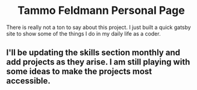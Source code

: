 <h1 align="center">
  Tammo Feldmann Personal Page
</h1>

There is really not a ton to say about this project. I just built a quick gatsby site to show some of the things I do in my daily life as a coder. 


## I'll be updating the skills section monthly and add projects as they arise. I am still playing with some ideas to make the projects most accessible. 
